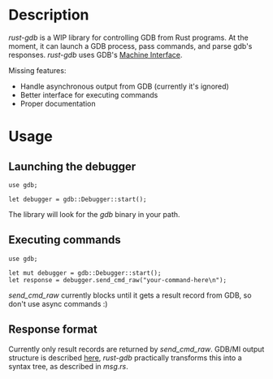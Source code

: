 # Description

*rust-gdb* is a WIP library for controlling GDB from Rust programs. At the
moment, it can launch a GDB process, pass commands, and parse gdb's responses.
*rust-gdb* uses GDB's
[Machine Interface](https://sourceware.org/gdb/onlinedocs/gdb/GDB_002fMI.html).

Missing features:

* Handle asynchronous output from GDB (currently it's ignored)
* Better interface for executing commands
* Proper documentation

# Usage

## Launching the debugger

    use gdb;

    let debugger = gdb::Debugger::start();

The library will look for the *gdb* binary in your path.

## Executing commands

    use gdb;

    let mut debugger = gdb::Debugger::start();
    let response = debugger.send_cmd_raw("your-command-here\n");

*send_cmd_raw* currently blocks until it gets a result record from GDB, so don't
use async commands :)

## Response format

Currently only result records are returned by *send_cmd_raw*. GDB/MI output
structure is described [here](https://sourceware.org/gdb/onlinedocs/gdb/GDB_002fMI-Output-Syntax.html),
*rust-gdb* practically transforms this into a syntax tree, as described in
*msg.rs*.
